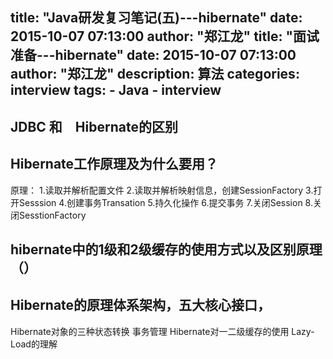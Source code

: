 title: "Java研发复习笔记(五)---hibernate"
date: 2015-10-07 07:13:00
author: "郑江龙"
title: "面试准备---hibernate"
date: 2015-10-07 07:13:00
author: "郑江龙"
description: 算法
categories: interview
tags:
    - Java
    - interview
---

## JDBC 和　Hibernate的区别


## Hibernate工作原理及为什么要用？
原理： 
1.读取并解析配置文件 
2.读取并解析映射信息，创建SessionFactory 
3.打开Sesssion 
4.创建事务Transation 
5.持久化操作 
6.提交事务 
7.关闭Session 
8.关闭SesstionFactory 


## hibernate中的1级和2级缓存的使用方式以及区别原理（）

## Hibernate的原理体系架构，五大核心接口，

Hibernate对象的三种状态转换
事务管理
Hibernate对一二级缓存的使用
Lazy-Load的理解
